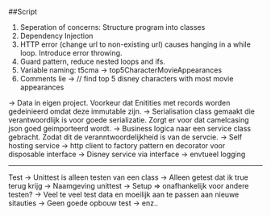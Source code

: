 ﻿##Script

1. Seperation of concerns: Structure program into classes
2. Dependency Injection
3. HTTP error (change url to non-existing url) causes hanging in a while loop. Introduce error throwing.
4. Guard pattern, reduce nested loops and ifs.
5. Variable naming: t5cma -> top5CharacterMovieAppearances
6. Comments lie -> // find top 5 disney characters with most movie appearances

-> Data in eigen project. Voorkeur dat Enitities met records worden gedeinieerd omdat deze immutable zijn.
-> Serialisation class gemaakt die verantwoordlijk is voor goede serializatie. Zorgt er voor dat camelcasing json goed geimporteerd wordt.
-> Business logica naar een service class gebracht. Zodat dit de veranntwoordelijkheid is van de servcie.
-> Self hosting service
-> http client to factory pattern en decorator voor disposable interface
-> Disney service via interface
-> envtueel logging

----
Test
-> Unittest is alleen testen van een class
-> Alleen getest dat ik true terug krijg
-> Naamgeving unittest
-> Setup => onafhankelijk voor andere testen?
-> Veel te veel test data en moeilijk aan te passen aan nieuwe sitauties
-> Geen goede opbouw test
-> enz..